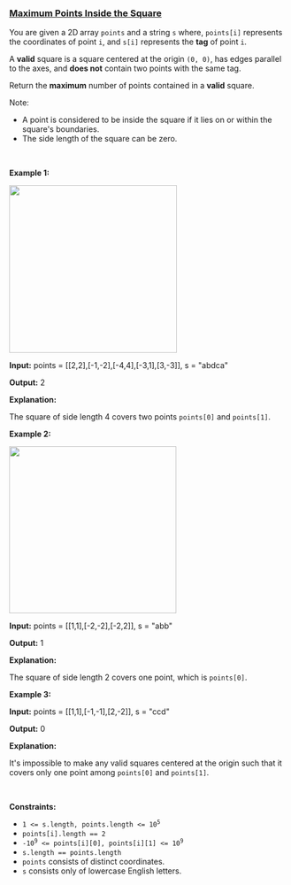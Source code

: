 ### [Maximum Points Inside the Square](https://leetcode.com/problems/maximum-points-inside-the-square)

<p>You are given a 2D<strong> </strong>array <code>points</code> and a string <code>s</code> where, <code>points[i]</code> represents the coordinates of point <code>i</code>, and <code>s[i]</code> represents the <strong>tag</strong> of point <code>i</code>.</p>

<p>A <strong>valid</strong> square is a square centered at the origin <code>(0, 0)</code>, has edges parallel to the axes, and <strong>does not</strong> contain two points with the same tag.</p>

<p>Return the <strong>maximum</strong> number of points contained in a <strong>valid</strong> square.</p>

<p>Note:</p>

<ul>
	<li>A point is considered to be inside the square if it lies on or within the square&#39;s boundaries.</li>
	<li>The side length of the square can be zero.</li>
</ul>

<p>&nbsp;</p>
<p><strong class="example">Example 1:</strong></p>

<p><img alt="" src="https://assets.leetcode.com/uploads/2024/03/29/3708-tc1.png" style="width: 303px; height: 303px;" /></p>

<div class="example-block">
<p><strong>Input:</strong> <span class="example-io">points = [[2,2],[-1,-2],[-4,4],[-3,1],[3,-3]], s = &quot;abdca&quot;</span></p>

<p><strong>Output:</strong> <span class="example-io">2</span></p>

<p><strong>Explanation:</strong></p>

<p>The square of side length 4 covers two points <code>points[0]</code> and <code>points[1]</code>.</p>
</div>

<p><strong class="example">Example 2:</strong></p>

<p><img alt="" src="https://assets.leetcode.com/uploads/2024/03/29/3708-tc2.png" style="width: 302px; height: 302px;" /></p>

<div class="example-block">
<p><strong>Input:</strong> <span class="example-io">points = [[1,1],[-2,-2],[-2,2]], s = &quot;abb&quot;</span></p>

<p><strong>Output:</strong> <span class="example-io">1</span></p>

<p><strong>Explanation:</strong></p>

<p>The square of side length 2 covers one point, which is <code>points[0]</code>.</p>
</div>

<p><strong class="example">Example 3:</strong></p>

<div class="example-block">
<p><strong>Input:</strong> <span class="example-io">points = [[1,1],[-1,-1],[2,-2]], s = &quot;ccd&quot;</span></p>

<p><strong>Output:</strong> <span class="example-io">0</span></p>

<p><strong>Explanation:</strong></p>

<p>It&#39;s impossible to make any valid squares centered at the origin such that it covers only one point among <code>points[0]</code> and <code>points[1]</code>.</p>
</div>

<p>&nbsp;</p>
<p><strong>Constraints:</strong></p>

<ul>
	<li><code>1 &lt;= s.length, points.length &lt;= 10<sup>5</sup></code></li>
	<li><code>points[i].length == 2</code></li>
	<li><code>-10<sup>9</sup> &lt;= points[i][0], points[i][1] &lt;= 10<sup>9</sup></code></li>
	<li><code>s.length == points.length</code></li>
	<li><code>points</code> consists of distinct coordinates.</li>
	<li><code>s</code> consists only of lowercase English letters.</li>
</ul>
